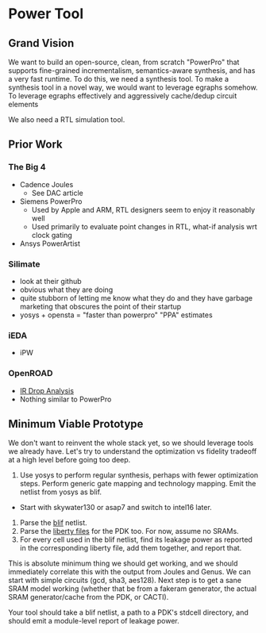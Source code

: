 # Power Tool

## Grand Vision

We want to build an open-source, clean, from scratch "PowerPro" that supports fine-grained incrementalism, semantics-aware synthesis, and has a very fast runtime.
To do this, we need a synthesis tool.
To make a synthesis tool in a novel way, we would want to leverage egraphs somehow.
To leverage egraphs effectively and aggressively cache/dedup circuit elements

We also need a RTL simulation tool.

## Prior Work

### The Big 4

- Cadence Joules
  - See DAC article
- Siemens PowerPro
  - Used by Apple and ARM, RTL designers seem to enjoy it reasonably well
  - Used primarily to evaluate point changes in RTL, what-if analysis wrt clock gating
- Ansys PowerArtist

### Silimate
  - look at their github
  - obvious what they are doing
  - quite stubborn of letting me know what they do and they have garbage marketing that obscures the point of their startup
  - yosys + opensta = "faster than powerpro" "PPA" estimates

### iEDA

- iPW

### OpenROAD

- [IR Drop Analysis](https://openroad.readthedocs.io/en/latest/main/src/psm/README.html)
- Nothing similar to PowerPro

## Minimum Viable Prototype

We don't want to reinvent the whole stack yet, so we should leverage tools we already have.
Let's try to understand the optimization vs fidelity tradeoff at a high level before going too deep.

1. Use yosys to perform regular synthesis, perhaps with fewer optimization steps. Perform generic gate mapping and technology mapping. Emit the netlist from yosys as blif.
  - Start with skywater130 or asap7 and switch to intel16 later.
1. Parse the [blif](https://github.com/joonho3020/blif-parser) netlist.
1. Parse the [liberty files](https://docs.rs/liberty-parse/latest/liberty_parse/) for the PDK too. For now, assume no SRAMs.
1. For every cell used in the blif netlist, find its leakage power as reported in the corresponding liberty file, add them together, and report that.

This is absolute minimum thing we should get working, and we should immediately correlate this with the output from Joules and Genus.
We can start with simple circuits (gcd, sha3, aes128).
Next step is to get a sane SRAM model working (whether that be from a fakeram generator, the actual SRAM generator/cache from the PDK, or CACTI).

Your tool should take a blif netlist, a path to a PDK's stdcell directory, and should emit a module-level report of leakage power.
